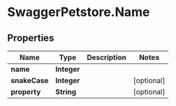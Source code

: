 # SwaggerPetstore.Name

## Properties
Name | Type | Description | Notes
------------ | ------------- | ------------- | -------------
**name** | **Integer** |  | 
**snakeCase** | **Integer** |  | [optional] 
**property** | **String** |  | [optional] 


